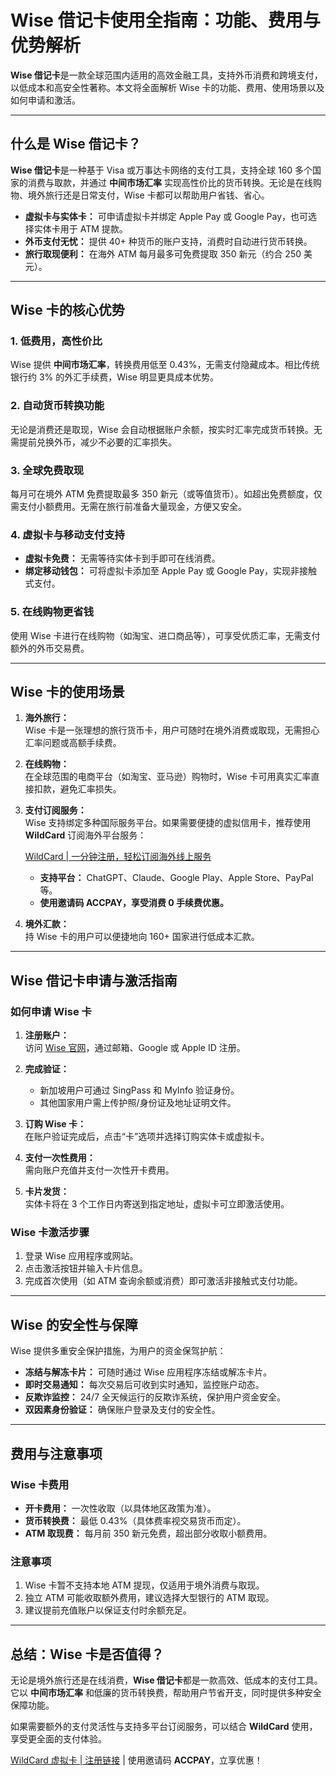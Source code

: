 # **Wise 借记卡使用全指南：功能、费用与优势解析**

**Wise 借记卡**是一款全球范围内适用的高效金融工具，支持外币消费和跨境支付，以低成本和高安全性著称。本文将全面解析 Wise 卡的功能、费用、使用场景以及如何申请和激活。

---

## **什么是 Wise 借记卡？**

**Wise 借记卡**是一种基于 Visa 或万事达卡网络的支付工具，支持全球 160 多个国家的消费与取款，并通过 **中间市场汇率** 实现高性价比的货币转换。无论是在线购物、境外旅行还是日常支付，Wise 卡都可以帮助用户省钱、省心。

- **虚拟卡与实体卡：** 可申请虚拟卡并绑定 Apple Pay 或 Google Pay，也可选择实体卡用于 ATM 提款。
- **外币支付无忧：** 提供 40+ 种货币的账户支持，消费时自动进行货币转换。
- **旅行取现便利：** 在海外 ATM 每月最多可免费提取 350 新元（约合 250 美元）。

---

## **Wise 卡的核心优势**

### **1. 低费用，高性价比**

Wise 提供 **中间市场汇率**，转换费用低至 0.43%，无需支付隐藏成本。相比传统银行约 3% 的外汇手续费，Wise 明显更具成本优势。

### **2. 自动货币转换功能**

无论是消费还是取现，Wise 会自动根据账户余额，按实时汇率完成货币转换。无需提前兑换外币，减少不必要的汇率损失。

### **3. 全球免费取现**

每月可在境外 ATM 免费提取最多 350 新元（或等值货币）。如超出免费额度，仅需支付小额费用。无需在旅行前准备大量现金，方便又安全。

### **4. 虚拟卡与移动支付支持**

- **虚拟卡免费：** 无需等待实体卡到手即可在线消费。
- **绑定移动钱包：** 可将虚拟卡添加至 Apple Pay 或 Google Pay，实现非接触式支付。

### **5. 在线购物更省钱**

使用 Wise 卡进行在线购物（如淘宝、进口商品等），可享受优质汇率，无需支付额外的外币交易费。

---

## **Wise 卡的使用场景**

1. **海外旅行：**  
   Wise 卡是一张理想的旅行货币卡，用户可随时在境外消费或取现，无需担心汇率问题或高额手续费。

2. **在线购物：**  
   在全球范围的电商平台（如淘宝、亚马逊）购物时，Wise 卡可用真实汇率直接扣款，避免汇率损失。

3. **支付订阅服务：**  
   Wise 支持绑定多种国际服务平台。如果需要便捷的虚拟信用卡，推荐使用 **WildCard** 订阅海外平台服务：

   [WildCard | 一分钟注册，轻松订阅海外线上服务](https://bit.ly/bewildcard)  
   - **支持平台：** ChatGPT、Claude、Google Play、Apple Store、PayPal 等。  
   - **使用邀请码 ACCPAY，享受消费 0 手续费优惠。**

4. **境外汇款：**  
   持 Wise 卡的用户可以便捷地向 160+ 国家进行低成本汇款。

---

## **Wise 借记卡申请与激活指南**

### **如何申请 Wise 卡**

1. **注册账户：**  
   访问 [Wise 官网](https://wise.com)，通过邮箱、Google 或 Apple ID 注册。

2. **完成验证：**  
   - 新加坡用户可通过 SingPass 和 MyInfo 验证身份。  
   - 其他国家用户需上传护照/身份证及地址证明文件。

3. **订购 Wise 卡：**  
   在账户验证完成后，点击“卡”选项并选择订购实体卡或虚拟卡。

4. **支付一次性费用：**  
   需向账户充值并支付一次性开卡费用。

5. **卡片发货：**  
   实体卡将在 3 个工作日内寄送到指定地址，虚拟卡可立即激活使用。

### **Wise 卡激活步骤**

1. 登录 Wise 应用程序或网站。
2. 点击激活按钮并输入卡片信息。
3. 完成首次使用（如 ATM 查询余额或消费）即可激活非接触式支付功能。

---

## **Wise 的安全性与保障**

Wise 提供多重安全保护措施，为用户的资金保驾护航：

- **冻结与解冻卡片：** 可随时通过 Wise 应用程序冻结或解冻卡片。
- **即时交易通知：** 每次交易后可收到实时通知，监控账户动态。
- **反欺诈监控：** 24/7 全天候运行的反欺诈系统，保护用户资金安全。
- **双因素身份验证：** 确保账户登录及支付的安全性。

---

## **费用与注意事项**

### **Wise 卡费用**

- **开卡费用：** 一次性收取（以具体地区政策为准）。
- **货币转换费：** 最低 0.43%（具体费率视交易货币而定）。
- **ATM 取现费：** 每月前 350 新元免费，超出部分收取小额费用。

### **注意事项**

1. Wise 卡暂不支持本地 ATM 提现，仅适用于境外消费与取现。
2. 独立 ATM 可能收取额外费用，建议选择大型银行的 ATM 取现。
3. 建议提前充值账户以保证支付时余额充足。

---

## **总结：Wise 卡是否值得？**

无论是境外旅行还是在线消费，**Wise 借记卡**都是一款高效、低成本的支付工具。它以 **中间市场汇率** 和低廉的货币转换费，帮助用户节省开支，同时提供多种安全保障功能。

如果需要额外的支付灵活性与支持多平台订阅服务，可以结合 **WildCard** 使用，享受更全面的支付体验。

[WildCard 虚拟卡 | 注册链接](https://bit.ly/bewildcard) | 使用邀请码 **ACCPAY**，立享优惠！
